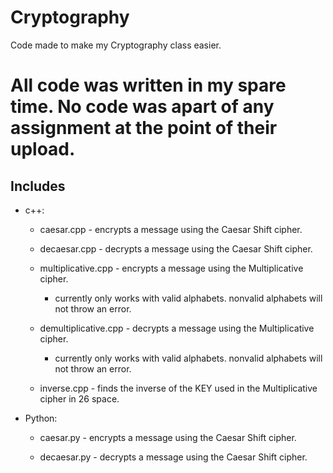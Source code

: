 # Cryptography
 Code made to make my Cryptography class easier.

# All code was written in my spare time. No code was apart of any assignment at the point of their upload.

## Includes

* c++:

  * caesar.cpp - encrypts a message using the Caesar Shift cipher.

  * decaesar.cpp - decrypts a message using the Caesar Shift cipher.

  * multiplicative.cpp  - encrypts a message using the Multiplicative cipher.
    * currently only works with valid alphabets. nonvalid alphabets will not throw an error.

  * demultiplicative.cpp  - decrypts a message using the Multiplicative cipher.
    * currently only works with valid alphabets. nonvalid alphabets will not throw an error.

  * inverse.cpp - finds the inverse of the KEY used in the Multiplicative cipher in 26 space.

* Python:
  * caesar.py - encrypts a message using the Caesar Shift cipher.

  * decaesar.py - decrypts a message using the Caesar Shift cipher.
